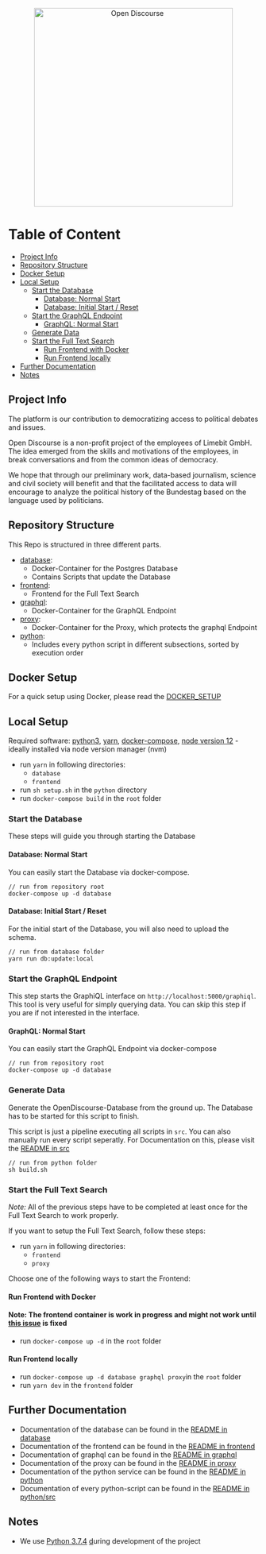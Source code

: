 <!-- markdownlint-disable MD033 -->
<p align="center">
  <a href="https://opendiscourse.de/">
    <img
      alt="Open Discourse"
      src="https://opendiscourse.de/images/github/open-discourse_full_black_transparent.png"
      width="400"
    />
  </a>
</p>

# Table of Content

- [Project Info](#project-info)
- [Repository Structure](#repository-structure)
- [Docker Setup](#docker-setup)
- [Local Setup](#local-setup)
  - [Start the Database](#start-the-database)
    - [Database: Normal Start](#database-normal-start)
    - [Database: Initial Start / Reset](#database-initial-start--reset)
  - [Start the GraphQL Endpoint](#start-the-graphql-endpoint)
    - [GraphQL: Normal Start](#graphql-normal-start)
  - [Generate Data](#generate-data)
  - [Start the Full Text Search](#start-the-full-text-search)
    - [Run Frontend with Docker](#run-frontend-with-docker)
    - [Run Frontend locally](#run-frontend-locally)
- [Further Documentation](#further-documentation)
- [Notes](#notes)

## Project Info

The platform is our contribution to democratizing access to political debates and issues.

Open Discourse is a non-profit project of the employees of Limebit GmbH. The idea emerged from the skills and motivations of the employees, in break conversations and from the common ideas of democracy.

We hope that through our preliminary work, data-based journalism, science and civil society will benefit and that the facilitated access to data will encourage to analyze the political history of the Bundestag based on the language used by politicians.

## Repository Structure

This Repo is structured in three different parts.

- [database](./database):
  - Docker-Container for the Postgres Database
  - Contains Scripts that update the Database
- [frontend](./frontend):
  - Frontend for the Full Text Search
- [graphql](./grahpql):
  - Docker-Container for the GraphQL Endpoint
- [proxy](./proxy):
  - Docker-Container for the Proxy, which protects the graphql Endpoint
- [python](./python):
  - Includes every python script in different subsections, sorted by execution order

## Docker Setup

For a quick setup using Docker, please read the [DOCKER_SETUP](./DOCKER_SETUP.md)

## Local Setup

Required software:
[python3](https://www.python.org/downloads/),
[yarn](https://yarnpkg.com/),
[docker-compose](https://docs.docker.com/compose/),
[node version 12](https://nodejs.org/dist/latest-v12.x/docs/api/) - ideally installed via node version manager (nvm)

- run `yarn` in following directories:
  - `database`
  - `frontend`
- run `sh setup.sh` in the `python` directory
- run `docker-compose build` in the `root` folder

### Start the Database

These steps will guide you through starting the Database

#### Database: Normal Start

You can easily start the Database via docker-compose.

```Shell
// run from repository root
docker-compose up -d database
```

#### Database: Initial Start / Reset

For the initial start of the Database, you will also need to upload the schema.

```Shell
// run from database folder
yarn run db:update:local
```

### Start the GraphQL Endpoint

This step starts the GraphiQL interface on `http://localhost:5000/graphiql`. This tool is very useful for simply querying data.
You can skip this step if you are if not interested in the interface.

#### GraphQL: Normal Start

You can easily start the GraphQL Endpoint via docker-compose

```Shell
// run from repository root
docker-compose up -d database
```

### Generate Data

Generate the OpenDiscourse-Database from the ground up. The Database has to be started for this script to finish.

This script is just a pipeline executing all scripts in `src`. You can also manually run every script seperatly. For Documentation on this, please visit the [README in src](./python/src/README.md)

```Shell
// run from python folder
sh build.sh
```

### Start the Full Text Search

_Note:_ All of the previous steps have to be completed at least once for the Full Text Search to work properly.

If you want to setup the Full Text Search, follow these steps:

- run `yarn` in following directories:
  - `frontend`
  - `proxy`

Choose one of the following ways to start the Frontend:

#### Run Frontend with Docker

#### Note: The frontend container is work in progress and might not work until [this issue](https://github.com/open-discourse/open-discourse/issues/41) is fixed

- run `docker-compose up -d` in the `root` folder

#### Run Frontend locally

- run `docker-compose up -d database graphql proxy`in the `root` folder
- run `yarn dev` in the `frontend` folder

## Further Documentation

- Documentation of the database can be found in the [README in database](./database/README.md)
- Documentation of the frontend can be found in the [README in frontend](./frontend/README.md)
- Documentation of graphql can be found in the [README in graphql](./graphql/README.md)
- Documentation of the proxy can be found in the [README in proxy](./proxy/README.md)
- Documentation of the python service can be found in the [README in python](./python/README.md)
- Documentation of every python-script can be found in the [README in python/src](./python/src/README.md)

## Notes

- We use [Python 3.7.4](https://www.python.org/downloads/release/python-374/) [d](https://bit.ly/2KE5DFm)uring development of the project
